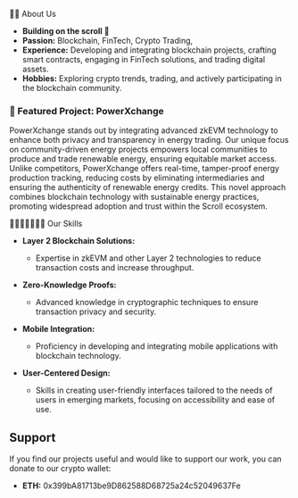 🙋‍♂️ About Us
- **Building on the scroll 📜**
- **Passion:** Blockchain, FinTech, Crypto Trading,
- **Experience:** Developing and integrating blockchain projects, crafting smart contracts, engaging in FinTech solutions, and trading digital assets.
- **Hobbies:** Exploring crypto trends, trading, and actively participating in the blockchain community.

### 🌟 Featured Project: PowerXchange
PowerXchange stands out by integrating advanced zkEVM technology to enhance both privacy and transparency in energy trading. Our unique focus on community-driven energy projects empowers local communities to produce and trade renewable energy, ensuring equitable market access. Unlike competitors, PowerXchange offers real-time, tamper-proof energy production tracking, reducing costs by eliminating intermediaries and ensuring the authenticity of renewable energy credits. This novel approach combines blockchain technology with sustainable energy practices, promoting widespread adoption and trust within the Scroll ecosystem.  


 👩🏻‍💻📓✍🏻💡 Our Skills

- **Layer 2 Blockchain Solutions:**
   - Expertise in zkEVM and other Layer 2 technologies to reduce transaction costs and increase throughput.

- **Zero-Knowledge Proofs:**
   - Advanced knowledge in cryptographic techniques to ensure transaction privacy and security.

- **Mobile Integration:**
   - Proficiency in developing and integrating mobile applications with blockchain technology.

- **User-Centered Design:**
   - Skills in creating user-friendly interfaces tailored to the needs of users in emerging markets, focusing on accessibility and ease of use.


## Support

If you find our projects useful and would like to support our work, you can donate to our crypto wallet:
- **ETH:** 0x399bA81713be9D862588D68725a24c52049637Fe  


<!---
PowerXchange/PowerXchange is a ✨ special ✨ repository because its `README.md` (this file) appears on your GitHub profile.
You can click the Preview link to take a look at your changes.
--->
